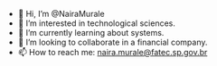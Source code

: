 - 👋 Hi, I’m @NairaMurale
- 👀 I’m interested in technological sciences.
- 🌱 I’m currently learning about systems.
- 💞️ I’m looking to collaborate in a financial company. 
- 📫 How to reach me: naira.murale@fatec.sp.gov.br

<!---
NairaMurale/NairaMurale is a ✨ special ✨ repository because its `README.md` (this file) appears on your GitHub profile.
You can click the Preview link to take a look at your changes.
--->
